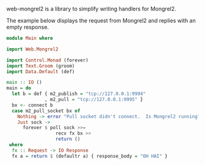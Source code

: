 
web-mongrel2 is a library to simplify writing handlers for Mongrel2.

The example below displays the request from Mongrel2 and replies with an empty response.

```haskell
module Main where

import Web.Mongrel2

import Control.Monad (forever)
import Text.Groom (groom)
import Data.Default (def)

main :: IO ()
main = do
  let b = def { m2_publish = "tcp://127.0.0.1:9994"
              , m2_pull = "tcp://127.0.0.1:9995" }
  bx <- connect b
  case m2_pull_socket bx of
    Nothing -> error "Pull socket didn't connect.  Is Mongrel2 running?"
    Just sock ->
      forever $ poll sock >>=
                  recv fx bx >>
                  return ()
 where
  fx :: Request -> IO Response
  fx a = return $ (defaultr a) { response_body = "OH HAI" }
```

